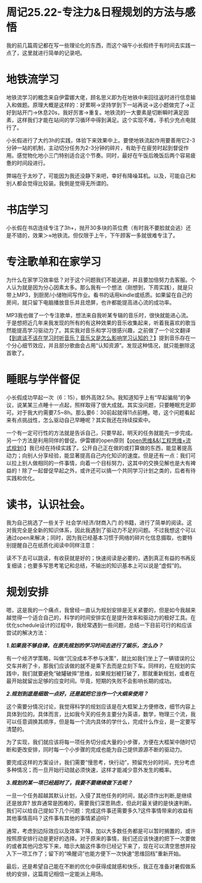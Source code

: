 # 周记25.22-专注力&日程规划的方法与感悟

我的前几篇周记都在写一些理论化的东西，而这个端午小长假终于有时间去实践一点了，这里就进行简单的记录吧。

# 地铁流学习

地铁流学习的概念来自伊雷娜大佬，顾名思义即为在地铁中来回往返时进行信息输入和做题。原理大概是这样的：好累啊→坚持学到下一站再说→这小题做完了→正好到站开门→休息20s，我好厉害→重复。地铁流的一大要素是切断瞬时满足因素，这样我们才能在站间的学习循环中得到满足。这个实现不难，手机少充点电就行了。

小长假进行了大约3h的实践，体验下来效果中上。要使地铁流起作用要善用它2-3分钟一站的机制，主动切分任务为2-3分钟的碎片，有助于在疲劳时起到督促作用。感觉物化地小三门特别适合这个节奏。同时，最好在午饭后晚饭后两个容易疲惫的时间段进行。

弊端在于太吵了，可能因为我还没静下来吧，幸好有降噪耳机。以及，可能自己和别人都会觉得比较装。我倒是觉得无所谓的。

# 书店学习

小长假在书店连续专注了3h+，抛开30多块的茶位费（有时我不要脸就会逃）还是不错的，效果＞≈地铁流。但仅限于上午，下午顾客一多就很难专注了。

# 专注歌单和在家学习

为什么在家学习效率低？对于这个问题我们不能逃避，并且要加倍努力去客服。个人认为就是因为分心因素太多。那么我有一个想法（刚想到，下周实践），就是只带上MP3，到厨房/小储物间写作业。看书的话用kindle或纸质。如果留在自己的房间，就只留下电脑播放音乐并且熄屏，也许都能提高进心流的成功率。

MP3我也做了一个专注歌单，想法来自我听某专辑的音乐时，很快就能进心流。于是想把近几年来我发现的所有的有这种效果的音乐收集起来，听着我喜欢的歌当然能提高学习驱动力了。其实我对音乐和学习很感兴趣，之前做了一个论文翻译【[到底该不该在学习时听音乐？音乐又是怎么影响学习认知的？](https://zhuanlan.zhihu.com/p/20749411878)】提到音乐存在一个分心细节效应，并且部分歌曲会占用“认知资源”。发现这种情况，就只能删除这首歌了。

# 睡眠与学伴督促

小长假成功早起一次（6：15），额外高效2.5h。我知道知乎上有“早起骗局”的争议，说某某三点睡十一点起，照样取得了很大成就。其实没问题，只要睡眠充足即可。对于我大约需要7.5~8h。那么要6：30前起就得11点前睡。嗯，这个问题看起来有点挑战性，怎么驱动自己早睡呢？其实我还在持续探索中。

一个有一定可行性的方法就是告诉自己，只要早起，明天的任务就能先一步完成。另一个方法是利用同伴的督促。伊雷娜的open原则【[open思维&&(工程思维+流式规划)](https://zhuanlan.zhihu.com/p/1900904791011463861)】我已经在持续实践了。公开自己正在做的或打算做的东西，能显著提高动力；向别人分享经验，能显著提高自己内化知识的速度。但是还有一点：我们可以拉上别人做相同的一件事情，向着一个目标努力，这其中的交换见解也是大有裨益的！除了一起督促早起之外，或许还可以搞一个共同学习计划之类的，后者有待实践和优化。

# 读书，认识社会。

我为自己挑选了一些关于 社会学/经济/财商入门 的书籍，进行了简单的阅读。这对我完全是全新的知识体系，因此我遇到了驱动力不足的问题。不过我想这个可以通过open来解决；同时，因为我已经基本习惯于网络的碎片化信息摄取，也要特别提醒自己在纸质化阅读中同样注意：

读不下去可以跳读，有收获就是好的；快速阅读是必要的，遇到真正有益的书再反复细读；也要多写思考笔记和总结，不输出的知识基本上可以说是“虚假”的。

# 规划安排

嗯，这是我的一个痛点，我曾经一直认为规划安排是无关紧要的，但是如今我越来越觉得一个适合自己的，科学的时间安排实在是提升效率和驱动力的极好工具。在优化schedule设计的过程中，我经常遇到一些问题，总结一下目前可行的和应该尝试的解决方法​：

***1.如果我不够自律，在原先规划的学习时间去进行了娱乐，怎么办？***

有一个经济学策略，叫做“沉没成本不参与决策”，就比如我们坐上了一辆错误的公交车并刷了卡，那我们应该做的就不是乘下去而是立刻下车。同样的，在规划的实践中，我们就要避免“破罐破摔”思维，如果规划被打破了，那就重新规划，或者在最开始就留出足够的应变时间。毕竟，短期的失败不会影响长期的成功。

***2.规划到底是细致一点好，还是就把它当作一个大纲来使用？***

这个需要分情况讨论，我觉得科学的规划应该是在大框架上方便修改，细节内容上具体到位的。具体而言，比如我今天的任务主要分为英语，数学，物理三个流，我可以任意调换其顺序，但是每一个流内具体的学什么，完成什么作业，是一定要写清楚的。

为了实现，我们就应该将每一项任务切分成大量的小步骤，方便在大框架中随时切断和更改安排，同时每一个小步骤的完成也能为自己提供源源不断的驱动力。

要完成这样的方案设计，我们需要“慢思考，快行动”，预留充分的时间，充分考虑多种情况；而一旦开始行动就必须快速，这样才能减少意外发生的概率。

***3.规划的某一项已经超时了，我要不要继续做下去呢？***

一旦一个任务超越其默认计划，入侵了其他任务的时间，就必须作出判断,是继续还是放弃? 放弃通常是困难的，需要我们深思熟虑，但此时最关键的是快速判断。我们可以给自己提如下几个问题：完成这件事还需要多久?这件事情带来的收益有其他事情高吗？这件事有其他的事情紧迫吗? 

通常，考虑到边际效应以及效率下降，加以大多数任务都是可以暂时搁置的，或许按照原安排行动是更好的选择。对于原来的事情，我们还应该快速的把下一次要做的或者其他闪念写下来，暗示大脑这件事你已经记下来了，现在可以清空思想并投入下一项工作了；留下的“唤醒词”也能方便下一次快速“思维回档”重新开始。




最后，还是希望自己能在不断的优化中获得成就感和快乐，我正在准备对暑假做系统的安排，这篇周记相信一定能派上用场。


